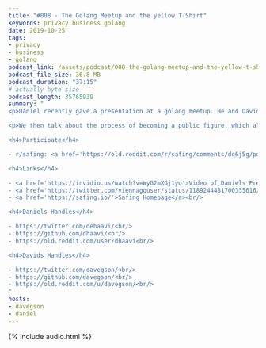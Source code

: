```yaml
---
title: "#008 - The Golang Meetup and the yellow T-Shirt"
keywords: privacy business golang
date: 2019-10-25
tags:
- privacy
- business
- golang
podcast_link: /assets/podcast/008-the-golang-meetup-and-the-yellow-t-shirt.mp3
podcast_file_size: 36.8 MB
podcast_duration: "37:15"
# actually byte size
podcast_length: 35765939
summary: "
<p>Daniel recently gave a presentation at a golang meetup. He and David talk about what Go is and why we use Go to develop our products. Can Go phone home to Google? And why, WHY was Daniel wearing a yellow t-shirt? :P</p>

<p>We then talk about the process of becoming a public figure, which all us founders are currently going through. Daniel already got <a href='https://twitter.com/dehaavi/'>a new slick profile pic for Twitter</a>. And is <a href='https://twitter.com/davegson/'>Davids pic</a> in need of an upgrade too? Let us know ;) Thanks for listening!</p>

<h4>Participate</h4>

- r/safing: <a href='https://old.reddit.com/r/safing/comments/dq6j5g/podcast_008_the_golang_meetup_and_the_yellow/'>this episodes reddit thread</a><br/>

<h4>Links</h4>

- <a href='https://invidio.us/watch?v=WyG2mXGj1yo'>Video of Daniels Presentation</a><br/>
- <a href='https://twitter.com/viennagouser/status/1189244481700335616/photo/1'>Picture of him in the Yellow T-Shirt ;)</a><br/>
- <a href='https://safing.io/'>Safing Homepage</a><br/>

<h4>Daniels Handles</h4>

- https://twitter.com/dehaavi/<br/>
- https://github.com/dhaavi/<br/>
- https://old.reddit.com/user/dhaavi<br/>

<h4>Davids Handles</h4>

- https://twitter.com/davegson/<br/>
- https://github.com/davegson/<br/>
- https://old.reddit.com/u/davegson/<br/>
"
hosts:
- davegson
- daniel
---
```


{% include audio.html %}
